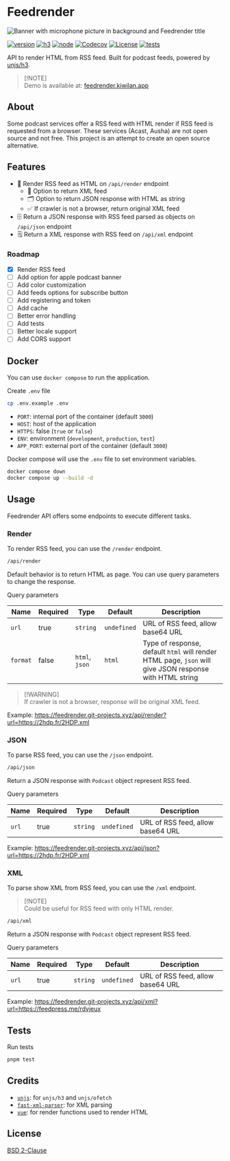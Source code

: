 # Feedrender

![Banner with microphone picture in background and Feedrender title](https://raw.githubusercontent.com/kiwilan/feedrender/main/docs/banner.jpg)

[![version][version-src]][version-href]
[![h3][h3-version-src]][h3-version-href]
[![node][node-version-src]][node-version-href]
[![Codecov][codecov-src]][codecov-href]
[![License][license-src]][license-href]
[![tests][tests-src]][tests-href]

API to render HTML from RSS feed. Built for podcast feeds, powered by [unjs/h3][h3-version-href].

> [!NOTE]\
> Demo is available at: [feedrender.kiwilan.app](https://feedrender.kiwilan.app/)

## About

Some podcast services offer a RSS feed with HTML render if RSS feed is requested from a browser. These services (Acast, Ausha) are not open source and not free. This project is an attempt to create an open source alternative.

## Features

- 🌻 Render RSS feed as HTML on `/api/render` endpoint
  - 🔧 Option to return XML feed
  - 🗂️ Option to return JSON response with HTML as string
  - ✅ If crawler is not a browser, return original XML feed
- 🗄️ Return a JSON response with RSS feed parsed as objects on `/api/json` endpoint
- 🗒️ Return a XML response with RSS feed on `/api/xml` endpoint

### Roadmap

- [x] Render RSS feed
- [ ] Add option for apple podcast banner
- [ ] Add color customization
- [ ] Add feeds options for subscribe button
- [ ] Add registering and token
- [ ] Add cache
- [ ] Better error handling
- [ ] Add tests
- [ ] Better locale support
- [ ] Add CORS support

## Docker

You can use `docker compose` to run the application.

Create `.env` file

```bash
cp .env.example .env
```

- `PORT`: internal port of the container (default `3000`)
- `HOST`: host of the application
- `HTTPS`: false (`true` or `false`)
- `ENV`: environment (`development`, `production`, `test`)
- `APP_PORT`: external port of the container (default `3000`)

Docker compose will use the `.env` file to set environment variables.

```bash
docker compose down
docker compose up --build -d
```

## Usage

Feedrender API offers some endpoints to execute different tasks.

### Render

To render RSS feed, you can use the `/render` endpoint.

```bash
/api/render
```

Default behavior is to return HTML as page. You can use query parameters to change the response.

Query parameters

| Name     | Required | Type           | Default     | Description                                                                                             |
| -------- | -------- | -------------- | ----------- | ------------------------------------------------------------------------------------------------------- |
| `url`    | true     | `string`       | `undefined` | URL of RSS feed, allow base64 URL                                                                       |
| `format` | false    | `html`, `json` | `html`      | Type of response, default `html` will render HTML page, `json` will give JSON response with HTML string |

> [!WARNING]\
> If crawler is not a browser, response will be original XML feed.

Example: <https://feedrender.git-projects.xyz/api/render?url=https://2hdp.fr/2HDP.xml>

### JSON

To parse RSS feed, you can use the `/json` endpoint.

```bash
/api/json
```

Return a JSON response with `Podcast` object represent RSS feed.

Query parameters

| Name  | Required | Type     | Default     | Description                       |
| ----- | -------- | -------- | ----------- | --------------------------------- |
| `url` | true     | `string` | `undefined` | URL of RSS feed, allow base64 URL |

Example: <https://feedrender.git-projects.xyz/api/json?url=https://2hdp.fr/2HDP.xml>

### XML

To parse show XML from RSS feed, you can use the `/xml` endpoint.

> [!NOTE]\
> Could be useful for RSS feed with only HTML render.

```bash
/api/xml
```

Return a JSON response with `Podcast` object represent RSS feed.

Query parameters

| Name  | Required | Type     | Default     | Description                       |
| ----- | -------- | -------- | ----------- | --------------------------------- |
| `url` | true     | `string` | `undefined` | URL of RSS feed, allow base64 URL |

Example: <https://feedrender.git-projects.xyz/api/xml?url=https://feedpress.me/rdvjeux>

## Tests

Run tests

```bash
pnpm test
```

## Credits

- [`unjs`](https://github.com/unjs): for `unjs/h3` and `unjs/ofetch`
- [`fast-xml-parser`](https://github.com/NaturalIntelligence/fast-xml-parser): for XML parsing
- [`vue`](https://github.com/vuejs/core): for render functions used to render HTML

## License

[BSD 2-Clause](LICENSE)

[version-src]: https://img.shields.io/badge/dynamic/json?label=version&query=version&url=https://raw.githubusercontent.com/kiwilan/feedrender/main/package.json&colorA=18181B&colorB=F0DB4F
[version-href]: https://github.com/kiwilan/feedrender/releases

[h3-version-src]: https://img.shields.io/badge/dynamic/json?label=h3&query=dependencies['h3']&url=https://raw.githubusercontent.com/kiwilan/feedrender/main/package.json&colorA=18181B&colorB=F0DB4F
[h3-version-href]: https://github.com/unjs/h3
[codecov-src]: https://img.shields.io/codecov/c/gh/kiwilan/feedrender/main?style=flat&colorA=18181B&colorB=F0DB4F
[codecov-href]: https://codecov.io/gh/kiwilan/feedrender
[license-src]: https://img.shields.io/github/license/kiwilan/feedrender.svg?style=flat&colorA=18181B&colorB=F0DB4F
[license-href]: https://github.com/kiwilan/feedrender/blob/main/LICENSE
[node-version-src]: https://img.shields.io/static/v1?label=Node.js&message=v16&style=flat&colorA=18181B&colorB=F0DB4F
[node-version-href]: https://nodejs.org/en/
[tests-src]: https://img.shields.io/github/actions/workflow/status/kiwilan/feedrender/run-tests.yml?branch=main&label=tests&style=flat&colorA=18181B
[tests-href]: https://github.com/kiwilan/feedrender/actions/workflows/run-tests.yml
